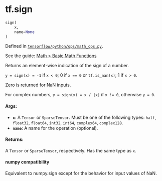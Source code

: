 <div itemscope itemtype="http://developers.google.com/ReferenceObject">
<meta itemprop="name" content="tf.sign" />
</div>

# tf.sign

``` python
sign(
    x,
    name=None
)
```



Defined in [`tensorflow/python/ops/math_ops.py`](https://www.tensorflow.org/code/tensorflow/python/ops/math_ops.py).

See the guide: [Math > Basic Math Functions](../../../api_guides/python/math_ops.md#Basic_Math_Functions)

Returns an element-wise indication of the sign of a number.

`y = sign(x) = -1` if `x < 0`; 0 if `x == 0` or `tf.is_nan(x)`; 1 if `x > 0`.

Zero is returned for NaN inputs.

For complex numbers, `y = sign(x) = x / |x|` if `x != 0`, otherwise `y = 0`.

#### Args:

* <b>`x`</b>: A `Tensor` or `SparseTensor`. Must be one of the following types: `half`,
    `float32`, `float64`, `int32`, `int64`, `complex64`, `complex128`.
* <b>`name`</b>: A name for the operation (optional).


#### Returns:

  A `Tensor` or `SparseTensor`, respectively. Has the same type as `x`.



#### numpy compatibility
Equivalent to numpy.sign except for the behavior for input values of NaN.

